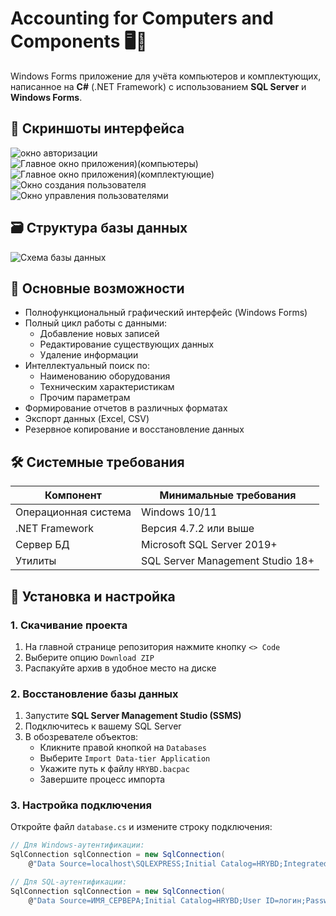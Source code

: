 # Accounting for Computers and Components 🖥️🔧

Windows Forms приложение для учёта компьютеров и комплектующих, написанное на **C#** (.NET Framework) с использованием **SQL Server** и **Windows Forms**.

## 📸 Скриншоты интерфейса

![ окно авторизации ](https://github.com/user-attachments/assets/78d09166-0ec7-4a65-8ee7-ec67de15b926)  
![Главное окно приложения)(компьютеры)](https://github.com/user-attachments/assets/db358a61-16c7-4a7a-8359-6525ada8147f)  
![Главное окно приложения)(комплектующие)](https://github.com/user-attachments/assets/658944c2-63b5-4003-950e-ba6a64f547b3)  
![Окно создания пользователя](https://github.com/user-attachments/assets/c7198995-2229-4e11-9f20-362b17ed829b)  
![Окно управления пользователями](https://github.com/user-attachments/assets/2dd01bf4-2562-4de1-9853-fa1a3e4d4b54)

## 🗃️ Структура базы данных

![Схема базы данных](https://github.com/user-attachments/assets/4daf76ef-899b-434d-a178-e130c1577b04)

## 📌 Основные возможности
- Полнофункциональный графический интерфейс (Windows Forms)
- Полный цикл работы с данными:
  - Добавление новых записей
  - Редактирование существующих данных
  - Удаление информации
- Интеллектуальный поиск по:
  - Наименованию оборудования
  - Техническим характеристикам
  - Прочим параметрам
- Формирование отчетов в различных форматах
- Экспорт данных (Excel, CSV)
- Резервное копирование и восстановление данных

## 🛠️ Системные требования
| Компонент | Минимальные требования |
|-----------|------------------------|
| Операционная система | Windows 10/11 |
| .NET Framework | Версия 4.7.2 или выше |
| Сервер БД | Microsoft SQL Server 2019+ |
| Утилиты | SQL Server Management Studio 18+ |

## 🚀 Установка и настройка

### 1. Скачивание проекта
1. На главной странице репозитория нажмите кнопку `<> Code`
2. Выберите опцию `Download ZIP`
3. Распакуйте архив в удобное место на диске

### 2. Восстановление базы данных
1. Запустите **SQL Server Management Studio (SSMS)**
2. Подключитесь к вашему SQL Server
3. В обозревателе объектов:
   - Кликните правой кнопкой на `Databases`
   - Выберите `Import Data-tier Application`
   - Укажите путь к файлу `HRYBD.bacpac`
   - Завершите процесс импорта

### 3. Настройка подключения
Откройте файл `database.cs` и измените строку подключения:

```csharp
// Для Windows-аутентификации:
SqlConnection sqlConnection = new SqlConnection(
    @"Data Source=localhost\SQLEXPRESS;Initial Catalog=HRYBD;Integrated Security=True;");

// Для SQL-аутентификации:
SqlConnection sqlConnection = new SqlConnection(
    @"Data Source=ИМЯ_СЕРВЕРА;Initial Catalog=HRYBD;User ID=логин;Password=пароль;");
